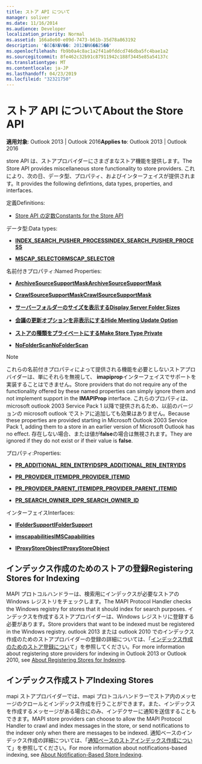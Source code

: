 ```yaml
---
title: ストア API について
manager: soliver
ms.date: 11/16/2014
ms.audience: Developer
localization_priority: Normal
ms.assetid: 166a8e60-e09d-7473-b61b-35d78a863192
description: '�ŏI�X�V��: 2012�N6��25��'
ms.openlocfilehash: fb9b0a4c8ac1a2f41a0fddcd746dba5fc4bae1a2
ms.sourcegitcommit: 8fe462c32b91c87911942c188f3445e85a54137c
ms.translationtype: MT
ms.contentlocale: ja-JP
ms.lasthandoff: 04/23/2019
ms.locfileid: "32321750"
---
```

# <a name="about-the-store-api"></a><span data-ttu-id="4dda3-103">ストア API について</span><span class="sxs-lookup"><span data-stu-id="4dda3-103">About the Store API</span></span>

  
  
<span data-ttu-id="4dda3-104">**適用対象**: Outlook 2013 | Outlook 2016</span><span class="sxs-lookup"><span data-stu-id="4dda3-104">**Applies to**: Outlook 2013 | Outlook 2016</span></span> 
  
<span data-ttu-id="4dda3-105">store API は、ストアプロバイダーにさまざまなストア機能を提供します。</span><span class="sxs-lookup"><span data-stu-id="4dda3-105">The Store API provides miscellaneous store functionality to store providers.</span></span> <span data-ttu-id="4dda3-106">これにより、次の日、データ型、プロパティ、およびインターフェイスが提供されます。</span><span class="sxs-lookup"><span data-stu-id="4dda3-106">It provides the following defintions, data types, properties, and interfaces.</span></span>
  
<span data-ttu-id="4dda3-107">定義</span><span class="sxs-lookup"><span data-stu-id="4dda3-107">Definitions:</span></span>
  
- [<span data-ttu-id="4dda3-108">Store API の定数</span><span class="sxs-lookup"><span data-stu-id="4dda3-108">Constants for the Store API</span></span>](mapi-constants.md)
    
<span data-ttu-id="4dda3-109">データ型:</span><span class="sxs-lookup"><span data-stu-id="4dda3-109">Data types:</span></span>
  
- <span data-ttu-id="4dda3-110">**[INDEX_SEARCH_PUSHER_PROCESS](index_search_pusher_process.md)**</span><span class="sxs-lookup"><span data-stu-id="4dda3-110">**[INDEX_SEARCH_PUSHER_PROCESS](index_search_pusher_process.md)**</span></span>
    
- <span data-ttu-id="4dda3-111">**[MSCAP_SELECTOR](mscap_selector.md)**</span><span class="sxs-lookup"><span data-stu-id="4dda3-111">**[MSCAP_SELECTOR](mscap_selector.md)**</span></span>
    
<span data-ttu-id="4dda3-112">名前付きプロパティ:</span><span class="sxs-lookup"><span data-stu-id="4dda3-112">Named Properties:</span></span>
  
- <span data-ttu-id="4dda3-113">**[ArchiveSourceSupportMask](archivesourcesupportmask.md)**</span><span class="sxs-lookup"><span data-stu-id="4dda3-113">**[ArchiveSourceSupportMask](archivesourcesupportmask.md)**</span></span>
    
- <span data-ttu-id="4dda3-114">**[CrawlSourceSupportMask](crawlsourcesupportmask.md)**</span><span class="sxs-lookup"><span data-stu-id="4dda3-114">**[CrawlSourceSupportMask](crawlsourcesupportmask.md)**</span></span>
    
- <span data-ttu-id="4dda3-115">**[サーバーフォルダーのサイズを表示する](display-server-folder-sizes-property.md)**</span><span class="sxs-lookup"><span data-stu-id="4dda3-115">**[Display Server Folder Sizes](display-server-folder-sizes-property.md)**</span></span>
    
- <span data-ttu-id="4dda3-116">**[会議の更新オプションを非表示にする](hide-meeting-update-option-property.md)**</span><span class="sxs-lookup"><span data-stu-id="4dda3-116">**[Hide Meeting Update Option](hide-meeting-update-option-property.md)**</span></span>
    
- <span data-ttu-id="4dda3-117">**[ストアの種類をプライベートにする](make-store-type-private-property.md)**</span><span class="sxs-lookup"><span data-stu-id="4dda3-117">**[Make Store Type Private](make-store-type-private-property.md)**</span></span>
    
- <span data-ttu-id="4dda3-118">**[NoFolderScan](nofolderscan.md)**</span><span class="sxs-lookup"><span data-stu-id="4dda3-118">**[NoFolderScan](nofolderscan.md)**</span></span>
    
> [!NOTE]
> <span data-ttu-id="4dda3-119">これらの名前付きプロパティによって提供される機能を必要としないストアプロバイダーは、単にそれらを無視して、 **imapiprop**インターフェイスでサポートを実装することはできません。</span><span class="sxs-lookup"><span data-stu-id="4dda3-119">Store providers that do not require any of the functionality offered by these named properties can simply ignore them and not implement support in the **IMAPIProp** interface.</span></span> <span data-ttu-id="4dda3-120">これらのプロパティは、microsoft outlook 2003 Service Pack 1 以降で提供されるため、以前のバージョンの microsoft outlook でストアに追加しても効果はありません。</span><span class="sxs-lookup"><span data-stu-id="4dda3-120">Because these properties are provided starting in Microsoft Outlook 2003 Service Pack 1, adding them to a store in an earlier version of Microsoft Outlook has no effect.</span></span> <span data-ttu-id="4dda3-121">存在しない場合、または値が**false**の場合は無視されます。</span><span class="sxs-lookup"><span data-stu-id="4dda3-121">They are ignored if they do not exist or if their value is **false**.</span></span> 
  
<span data-ttu-id="4dda3-122">プロパティ:</span><span class="sxs-lookup"><span data-stu-id="4dda3-122">Properties:</span></span>
  
- <span data-ttu-id="4dda3-123">**[PR_ADDITIONAL_REN_ENTRYIDS](pidtagadditionalrenentryids-canonical-property.md)**</span><span class="sxs-lookup"><span data-stu-id="4dda3-123">**[PR_ADDITIONAL_REN_ENTRYIDS](pidtagadditionalrenentryids-canonical-property.md)**</span></span>
    
- <span data-ttu-id="4dda3-124">**[PR_PROVIDER_ITEMID](pidtagprovideritemid-canonical-property.md)**</span><span class="sxs-lookup"><span data-stu-id="4dda3-124">**[PR_PROVIDER_ITEMID](pidtagprovideritemid-canonical-property.md)**</span></span>
    
- <span data-ttu-id="4dda3-125">**[PR_PROVIDER_PARENT_ITEMID](pidtagproviderparentitemid-canonical-property.md)**</span><span class="sxs-lookup"><span data-stu-id="4dda3-125">**[PR_PROVIDER_PARENT_ITEMID](pidtagproviderparentitemid-canonical-property.md)**</span></span>
    
- <span data-ttu-id="4dda3-126">**[PR_SEARCH_OWNER_ID](pidtagsearchownerid-canonical-property.md)**</span><span class="sxs-lookup"><span data-stu-id="4dda3-126">**[PR_SEARCH_OWNER_ID](pidtagsearchownerid-canonical-property.md)**</span></span>
    
<span data-ttu-id="4dda3-127">インターフェイス</span><span class="sxs-lookup"><span data-stu-id="4dda3-127">Interfaces:</span></span>
  
- <span data-ttu-id="4dda3-128">**[IFolderSupport](ifoldersupportiunknown.md)**</span><span class="sxs-lookup"><span data-stu-id="4dda3-128">**[IFolderSupport](ifoldersupportiunknown.md)**</span></span>
    
- <span data-ttu-id="4dda3-129">**[imscapabilities](imscapabilitiesiunknown.md)**</span><span class="sxs-lookup"><span data-stu-id="4dda3-129">**[IMSCapabilities](imscapabilitiesiunknown.md)**</span></span>
    
- <span data-ttu-id="4dda3-130">**[IProxyStoreObject](iproxystoreobject.md)**</span><span class="sxs-lookup"><span data-stu-id="4dda3-130">**[IProxyStoreObject](iproxystoreobject.md)**</span></span>
    
## <a name="registering-stores-for-indexing"></a><span data-ttu-id="4dda3-131">インデックス作成のためのストアの登録</span><span class="sxs-lookup"><span data-stu-id="4dda3-131">Registering Stores for Indexing</span></span>

<span data-ttu-id="4dda3-132">MAPI プロトコルハンドラーは、検索用にインデックスが必要なストアの Windows レジストリをチェックします。</span><span class="sxs-lookup"><span data-stu-id="4dda3-132">The MAPI Protocol Handler checks the Windows registry for stores that it should index for search purposes.</span></span> <span data-ttu-id="4dda3-133">インデックスを作成するストアプロバイダーは、Windows レジストリに登録する必要があります。</span><span class="sxs-lookup"><span data-stu-id="4dda3-133">Store providers that want to be indexed must be registered in the Windows registry.</span></span> <span data-ttu-id="4dda3-134">outlook 2013 または outlook 2010 でのインデックス作成のためのストアプロバイダーの登録の詳細については、「[インデックス作成のためのストア登録につい](about-registering-stores-for-indexing.md)て」を参照してください。</span><span class="sxs-lookup"><span data-stu-id="4dda3-134">For more information about registering store providers for indexing in Outlook 2013 or Outlook 2010, see [About Registering Stores for Indexing](about-registering-stores-for-indexing.md).</span></span>
  
## <a name="indexing-stores"></a><span data-ttu-id="4dda3-135">インデックス作成ストア</span><span class="sxs-lookup"><span data-stu-id="4dda3-135">Indexing Stores</span></span>

<span data-ttu-id="4dda3-136">mapi ストアプロバイダーでは、mapi プロトコルハンドラーでストア内のメッセージのクロールとインデックス作成を行うことができます。また、インデックスを作成するメッセージがある場合にのみ、インデクサーに通知を送信することもできます。</span><span class="sxs-lookup"><span data-stu-id="4dda3-136">MAPI store providers can choose to allow the MAPI Protocol Handler to crawl and index messages in the store, or send notifications to the indexer only when there are messages to be indexed.</span></span> <span data-ttu-id="4dda3-137">通知ベースのインデックス作成の詳細については、「[通知ベースのストアインデックス作成につい](about-notification-based-store-indexing.md)て」を参照してください。</span><span class="sxs-lookup"><span data-stu-id="4dda3-137">For more information about notifications-based indexing, see [About Notification-Based Store Indexing](about-notification-based-store-indexing.md).</span></span>
  

